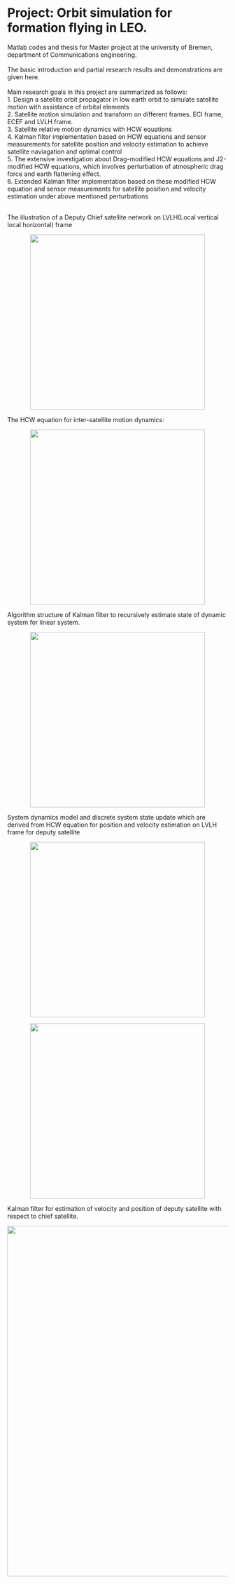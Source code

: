 
# Project: **Orbit simulation for formation flying in LEO**.<br/>
Matlab codes and thesis for Master project at the university of Bremen, department of Communications engineering. <br/> 
<br/>
The basic introduction and partial research results and demonstrations are given here. <br/>
<br/>
Main research goals in this project are summarized as follows:<br/>
           1. Design a satellite orbit propagator in low earth orbit to simulate satellite motion with assistance of orbital elements <br/>
           2. Satellite motion simulation and transform on different frames. ECI frame, ECEF and LVLH frame.<br/>
           3. Satellite relative motion dynamics with HCW equations<br/>
           4. Kalman filter implementation based on HCW equations and sensor measurements for satellite position and velocity estimation to achieve satellite naviagation and optimal control<br/>
           5. The extensive investigation about Drag-modified HCW equations and J2-modified HCW equations, which involves perturbation of atmospheric drag force and earth flattening effect.<br/>
           6. Extended Kalman filter implementation based on these modified HCW equation and sensor measurements for satellite position and velocity estimation  under above mentioned perturbations<br/>

<br/>
The illustration of a Deputy Chief satellite network on LVLH(Local vertical local horizontal) frame  

<p align="center">
  <img src="https://user-images.githubusercontent.com/89796179/198900189-8cae08c1-619d-460c-87fe-bf5344676705.png"
" width="400" />
  </p> 
The HCW equation for inter-satellite motion dynamics:
<p align="center">
  <img src="https://user-images.githubusercontent.com/89796179/198900413-94bc1ef8-395e-47c6-b3e6-27babf01fdcb.png"
" width="400" />
  </p> 



 Algorithm structure of Kalman filter to recursively estimate state of dynamic system for linear system.            
<p align="center">
  <img src="https://user-images.githubusercontent.com/89796179/198900943-f9cbc68c-d451-4304-90a6-686ff666f8a1.png"
 " width="400" />
</p> 
System dynamics model and discrete system state update which are derived from HCW equation for position and velocity estimation on LVLH frame for deputy satellite
<p align="center">
  <img src="https://user-images.githubusercontent.com/89796179/198900944-2bcf9db7-d48b-49b0-aede-b15fe2409aaf.png"
" width="400" />
  </p> 
<p align="center">
  <img src="https://user-images.githubusercontent.com/89796179/198900946-a675ed79-784e-4c9e-93a4-09d20aeac70a.png"
" width="400" />
  </p> 
Kalman filter for estimation of velocity and position of deputy satellite with respect to chief satellite.

<p align="center">
  <img src="https://user-images.githubusercontent.com/89796179/198900780-3ece325b-9838-4714-9403-0632797d8a23.png"
" width="800" />
  </p> 
